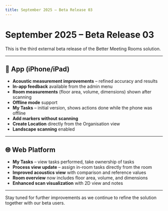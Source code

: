 ```yaml
---
title: September 2025 – Beta Release 03
---
```


# September 2025 – Beta Release 03

This is the third external beta release of the Better Meeting Rooms solution.

---

## 📱 App (iPhone/iPad)

- **Acoustic measurement improvements** – refined accuracy and results  
- **In-app feedback** available from the admin menu  
- **Room measurements** (floor area, volume, dimensions) shown after scanning  
- **Offline mode** support  
- **My Tasks** – initial version, shows actions done while the phone was offline  
- **Add markers without scanning**  
- **Create Location** directly from the Organisation view  
- **Landscape scanning** enabled  

---

## 🌐 Web Platform

- **My Tasks** – view tasks performed, take ownership of tasks  
- **Process view update** – assign in-room tasks directly from the room  
- **Improved acoustics view** with comparison and reference values  
- **Room overview** now includes floor area, volume, and dimensions  
- **Enhanced scan visualization** with 2D view and notes  

---

Stay tuned for further improvements as we continue to refine the solution together with our beta users.
